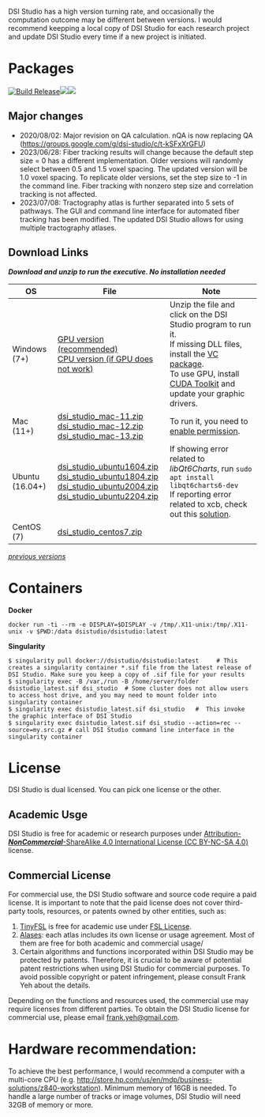 DSI Studio has a high version turning rate, and occasionally the computation outcome may be different between versions. I would recommend  keepping a local copy of DSI Studio for each research project and update DSI Studio every time if a new project is initiated.

# Packages

[![Build Release](https://github.com/frankyeh/DSI-Studio/actions/workflows/build_dsistudio.yml/badge.svg)](https://github.com/frankyeh/DSI-Studio/actions/workflows/build_release.yml)<a href="https://github.com/frankyeh/DSI-Studio/commits/master"><img src="https://img.shields.io/github/last-commit/frankyeh/DSI-Studio"></a><a href="https://github.com/frankyeh/DSI-Studio/releases"><img src="https://img.shields.io/github/v/release/frankyeh/DSI-Studio"></a>

## Major changes

- 2020/08/02: Major revision on QA calculation. nQA is now replacing QA (https://groups.google.com/g/dsi-studio/c/t-kSFxXrGFU)
- 2023/06/28: Fiber tracking results will change because the default step size = 0 has a different implementation. Older versions will randomly select between 0.5 and 1.5 voxel spacing. The updated version will be 1.0 voxel spacing. To replicate older versions, set the step size to -1 in the command line. Fiber tracking with nonzero step size and correlation tracking is not affected.
- 2023/07/08: Tractography atlas is further separated into 5 sets of pathways. The GUI and command line interface for automated fiber tracking has been modified. The updated DSI Studio allows for using multiple tractography atlases.

## Download Links

***Download and unzip to run the executive. No installation needed***

| OS      | File     | Note      |
|---------|----------|-----------|
|  Windows (7+)  |  [GPU version (recommended)](https://github.com/frankyeh/DSI-Studio/releases/download/2023.07.08/dsi_studio_win.zip)<br> [CPU version (if GPU does not work)](https://github.com/frankyeh/DSI-Studio/releases/download/2023.07.08/dsi_studio_win_cpu.zip)| Unzip the file and click on the DSI Studio program to run it. <br> If missing DLL files, install the [VC package](https://aka.ms/vs/17/release/vc_redist.x64.exe).<br>To use GPU, install [CUDA Toolkit](https://developer.nvidia.com/cuda-downloads?target_os=Windows&target_arch=x86_64&target_version=10&target_type=exe_network) and update your graphic drivers.|
|  Mac (11+)      |  [dsi_studio_mac-11.zip](https://github.com/frankyeh/DSI-Studio/releases/download/2023.07.08/dsi_studio_macos-11.zip)<br>[dsi_studio_mac-12.zip](https://github.com/frankyeh/DSI-Studio/releases/download/2023.07.08/dsi_studio_macos-12.zip)<br>[dsi_studio_mac-13.zip](https://github.com/frankyeh/DSI-Studio/releases/download/2023.07.08/dsi_studio_macos-13.zip) | To run it, you need to [enable permission](http://mac-how-to.wonderhowto.com/how-to/open-third-party-apps-from-unidentified-developers-mac-os-x-0158095/). |
|  Ubuntu (16.04+)   |  [dsi_studio_ubuntu1604.zip](https://github.com/frankyeh/DSI-Studio/releases/download/2023.07.08/dsi_studio_ubuntu1604.zip)<br>[dsi_studio_ubuntu1804.zip](https://github.com/frankyeh/DSI-Studio/releases/download/2023.07.08/dsi_studio_ubuntu1804.zip)<br>[dsi_studio_ubuntu2004.zip](https://github.com/frankyeh/DSI-Studio/releases/download/2023.07.08/dsi_studio_ubuntu2004.zip)<br>[dsi_studio_ubuntu2204.zip](https://github.com/frankyeh/DSI-Studio/releases/download/2023.07.08/dsi_studio_ubuntu2204.zip)<br> | If showing error related to *libQt6Charts*, run `sudo apt install libqt6charts6-dev`<br> If reporting error related to xcb, check out this [solution](https://groups.google.com/g/dsi-studio/c/b61uyoo0CuI). |
|  CentOS (7)   |  [dsi_studio_centos7.zip](https://github.com/frankyeh/DSI-Studio/releases/download/2023.07.08/dsi_studio_centos7.zip)<br> | |

*[previous versions](https://www.dropbox.com/sh/ectib64vhctkl8b/AADBRYp_aPLEuAOdNw393tO-a?dl=0)*

# Containers

**Docker**

```
docker run -ti --rm -e DISPLAY=$DISPLAY -v /tmp/.X11-unix:/tmp/.X11-unix -v $PWD:/data dsistudio/dsistudio:latest
```

**Singularity**
     
```
$ singularity pull docker://dsistudio/dsistudio:latest     # This creates a singularity container *.sif file from the latest release of DSI Studio. Make sure you keep a copy of .sif file for your results
$ singularity exec -B /var,/run -B /home/server/folder dsistudio_latest.sif dsi_studio  # Some cluster does not allow users to access host drive, and you may need to mount folder into singularity container
$ singularity exec dsistudio_latest.sif dsi_studio   #  This invoke the graphic interface of DSI Studio 
$ singularity exec dsistudio_latest.sif dsi_studio --action=rec --source=my.src.gz # call DSI Studio command line interface in the singularity container  
```

# License

DSI Studio is dual licensed. You can pick one license or the other. 

## Academic Usge

DSI Studio is free for academic or research purposes under [Attribution-***NonCommercial***-ShareAlike 4.0 International License (CC BY-NC-SA 4.0)](https://creativecommons.org/licenses/by-nc-sa/4.0/legalcode) license. 

## Commercial License

For commercial use, the DSI Studio software and source code require a paid license. It is important to note that the paid license does not cover third-party tools, resources, or patents owned by other entities, such as: 

1. [TinyFSL](https://github.com/frankyeh/TinyFSL) is free for academic use under [FSL License](https://fsl.fmrib.ox.ac.uk/fsl/fslwiki/Licence).
2. [Alases](https://github.com/frankyeh/DSI-Studio-atlas): each atlas includes its own license or usage agreement. Most of them are free for both academic and commercial usage/
3. Certain algorithms and functions incorporated within DSI Studio may be protected by patents. Therefore, it is crucial to be aware of potential patent restrictions when using DSI Studio for commercial purposes. To avoid possible copyright or patent infringement, please consult Frank Yeh about the details.

Depending on the functions and resources used, the commercial use may require licenses from different parties. 
To obtain the DSI Studio license for commercial use, please email frank.yeh@gmail.com. 

# Hardware recommendation:

To achieve the best performance, I would recommend a computer with a multi-core CPU (e.g. http://store.hp.com/us/en/mdp/business-solutions/z840-workstation). Minimum memory of 16GB is needed. To handle a large number of tracks or image volumes, DSI Studio will need 32GB of memory or more. 

